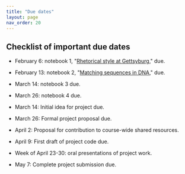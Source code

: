 ```yaml
---
title: "Due dates"
layout: page
nav_order: 20
---
```


## Checklist of important due dates



- February 6: notebook 1, "[Rhetorical style at Gettsyburg](../labs/lab1/)," due.
- February 13: notebook 2, "[Matching sequences in DNA](../labs/lab2/)," due.



- March 14: notebook 3 due.
- March 26: notebook 4 due.


- March 14: Initial idea for project due.
- March 26: Formal project proposal due.
- April 2: Proposal for contribution to course-wide shared resources.
- April 9: First draft of project code due.
- Week of April 23-30: oral presentations of project work.
- May 7: Complete project submission due.